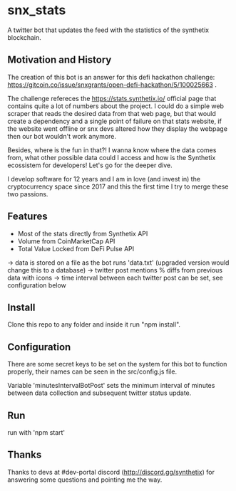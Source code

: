 # snx_stats
A twitter bot that updates the feed with the statistics of the synthetix blockchain.

## Motivation and History

The creation of this bot is an answer for this defi hackathon challenge: https://gitcoin.co/issue/snxgrants/open-defi-hackathon/5/100025663 . 

The challenge refereces the https://stats.synthetix.io/ official page that contains quite a lot of numbers about the project. I could do a simple web scraper that reads the desired data from that web page, but that would create a dependency and a single point of failure on that stats website, if the website went offline or snx devs altered how they display the webpage then our bot wouldn't work anymore. 

Besides, where is the fun in that?! I wanna know where the data comes from, what other possible data could I access and how is the Synthetix ecossistem for developers! Let's go for the deeper dive.

I develop software for 12 years and I am in love (and invest in) the cryptocurrency space since 2017 and this the first time I try to merge these two passions. 

## Features

 - Most of the stats directly from Synthetix API
 - Volume from CoinMarketCap API
 - Total Value Locked from DeFi Pulse API
    
-> data is stored on a file as the bot runs 'data.txt' (upgraded version would change this to a database)
-> twitter post mentions % diffs from previous data with icons
-> time interval between each twitter post can be set, see configuration below

## Install

Clone this repo to any folder and inside it run "npm install".

## Configuration

There are some secret keys to be set on the system for this bot to function properly, their names can be seen in the src/config.js file. 

Variable 'minutesIntervalBotPost'  sets the minimum interval of minutes between data collection and subsequent twitter status update.

## Run

run with 'npm start'

## Thanks

Thanks to devs at #dev-portal discord (http://discord.gg/synthetix) for answering some questions and pointing me the way.